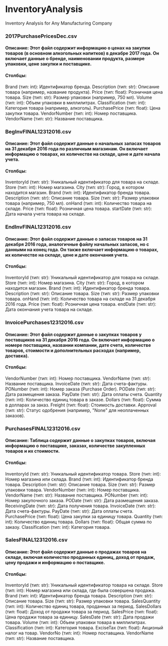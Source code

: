 # InventoryAnalysis
 Inventory Analysis for Any Manufacturing Company


### 2017PurchasePricesDec.csv
#### Описание: Этот файл содержит информацию о ценах на закупки товаров (в основном алкогольных напитков) в декабре 2017 года. Он включает данные о бренде, наименовании продукта, размере упаковки, цене закупки и поставщике.
#### Столбцы:
Brand (тип: int): Идентификатор бренда.
Description (тип: str): Описание товара (например, название продукта).
Price (тип: float): Розничная цена товара.
Size (тип: str): Размер упаковки (например, 750 мл). 
Volume (тип: int): Объем упаковки в миллилитрах.
Classification (тип: int): Категория товара (например, алкоголь).
PurchasePrice (тип: float): Цена закупки товара.
VendorNumber (тип: int): Номер поставщика.
VendorName (тип: str): Название поставщика.

### BegInvFINAL12312016.csv
#### Описание: Этот файл содержит данные о начальных запасах товаров на 31 декабря 2016 года по различным магазинам. Он включает информацию о товарах, их количестве на складе, цене и дате начала учета.
#### Столбцы:
InventoryId (тип: str): Уникальный идентификатор для товара на складе.
Store (тип: int): Номер магазина.
City (тип: str): Город, в котором находится магазин.
Brand (тип: int): Идентификатор бренда товара.
Description (тип: str): Описание товара.
Size (тип: str): Размер упаковки товара (например, 750 мл).
onHand (тип: int): Количество товара на складе.
Price (тип: float): Розничная цена товара.
startDate (тип: str): Дата начала учета товара на складе.

### EndInvFINAL12312016.csv
#### Описание: Этот файл содержит данные о запасах товаров на 31 декабря 2016 года, аналогичные файлу начальных запасов, но с данными на конец года. Он также включает информацию о товарах, их количестве на складе, цене и дате окончания учета.
#### Столбцы:
InventoryId (тип: str): Уникальный идентификатор для товара на складе.
Store (тип: int): Номер магазина.
City (тип: str): Город, в котором находится магазин.
Brand (тип: int): Идентификатор бренда товара.
Description (тип: str): Описание товара.
Size (тип: str): Размер упаковки товара.
onHand (тип: int): Количество товара на складе на 31 декабря 2016 года.
Price (тип: float): Розничная цена товара.
endDate (тип: str): Дата окончания учета товара на складе.

### InvoicePurchases12312016.csv
#### Описание: Этот файл содержит данные о закупках товаров у поставщиков на 31 декабря 2016 года. Он включает информацию о номере поставщика, названии компании, дате счета, количестве товаров, стоимости и дополнительных расходах (например, доставка).
#### Столбцы:
VendorNumber (тип: int): Номер поставщика.
VendorName (тип: str): Название поставщика.
InvoiceDate (тип: str): Дата счета-фактуры.
PONumber (тип: int): Номер заказа (Purchase Order).
PODate (тип: str): Дата размещения заказа.
PayDate (тип: str): Дата оплаты счета.
Quantity (тип: int): Количество единиц товара в заказе.
Dollars (тип: float): Сумма в долларах за заказ.
Freight (тип: float): Стоимость доставки.
Approval (тип: str): Статус одобрения (например, "None" для неоплаченных заказов).

### PurchasesFINAL12312016.csv
#### Описание: Таблица содержит данные о закупках товаров, включая информацию о поставщике, заказах, количестве закупленных товаров и их стоимости.
#### Столбцы:
InventoryId (тип: str): Уникальный идентификатор товара.
Store (тип: int): Номер магазина или склада.
Brand (тип: int): Идентификатор бренда товара.
Description (тип: str): Описание товара.
Size (тип: str): Размер упаковки товара.
VendorNumber (тип: int): Номер поставщика.
VendorName (тип: str): Название поставщика.
PONumber (тип: int): Номер закупочного заказа.
PODate (тип: str): Дата размещения заказа.
ReceivingDate (тип: str): Дата получения товара.
InvoiceDate (тип: str): Дата счета-фактуры.
PayDate (тип: str): Дата оплаты счета.
PurchasePrice (тип: float): Цена закупки за единицу товара.
Quantity (тип: int): Количество единиц товара.
Dollars (тип: float): Общая сумма по заказу.
Classification (тип: int): Категория товара.

### SalesFINAL12312016.csv
#### Описание: Этот файл содержит данные о продажах товаров на складе, включая количество проданных единиц, доход от продаж, цену продажи и информацию о поставщике.
#### Столбцы:
InventoryId (тип: str): Уникальный идентификатор товара на складе.
Store (тип: int): Номер магазина или склада, где была совершена продажа.
Brand (тип: int): Идентификатор бренда товара.
Description (тип: str): Описание товара.
Size (тип: str): Размер упаковки товара.
SalesQuantity (тип: int): Количество единиц товара, проданных за период.
SalesDollars (тип: float): Доход от продажи товара за период.
SalesPrice (тип: float): Цена продажи товара за единицу.
SalesDate (тип: str): Дата продажи товара.
Volume (тип: int): Объем упаковки товара в миллилитрах.
Classification (тип: int): Категория товара.
ExciseTax (тип: float): Акцизный налог на товар.
VendorNo (тип: int): Номер поставщика.
VendorName (тип: str): Название поставщика.
